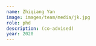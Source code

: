 ```yaml
---
name: Zhiqiang Yan
image: images/team/media/jk.jpg
role: phd
description: (co-advised)
year: 2020
---
```


